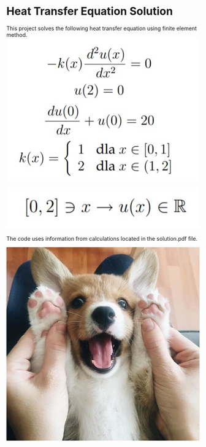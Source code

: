 # Heat Transfer Equation Solution

This project solves the following heat transfer equation using finite element method.
<img src="images/uno.jpg" />

<img src="images\dos.jpg" alt="solution" style="zoom:150%;" />

The code uses information from calculations located in the solution.pdf file.



<img src="images/3.jpg" />
